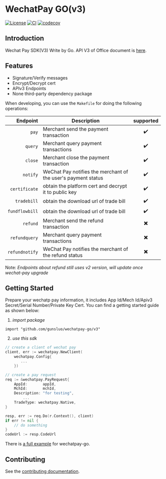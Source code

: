 # WechatPay GO(v3)

[![License](https://img.shields.io/badge/License-Apache%202.0-blue.svg)](https://github.com/gunsluo/wechatpay-go/blob/master/LICENSE)
[![CI](https://github.com/gunsluo/wechatpay-go/workflows/ci/badge.svg)](https://github.com/gunsluo/wechatpay-go/actions?query=branch%3Amaster)
[![codecov](https://codecov.io/gh/gunsluo/wechatpay-go/branch/master/graph/badge.svg?token=VFZKUPNGXN)](https://codecov.io/gh/gunsluo/wechatpay-go)


## Introduction

Wechat Pay SDK(V3) Write by Go. API V3 of Office document is [here](https://pay.weixin.qq.com/wiki/doc/apiv3/index.shtml).

## Features
* Signature/Verify messages
* Encrypt/Decrypt cert
* APIv3 Endpoints
* None third-party dependency package

When developing, you can use the `Makefile` for doing the following operations:

| Endpoint           | Description                                                      |        supported       |
| ------------------:| -----------------------------------------------------------------|:----------------------:|
| `pay`              | Merchant send the payment transaction                            |   :heavy_check_mark:   |
| `query`            | Merchant query payment transactions                              |   :heavy_check_mark:   |
| `close`            | Merchant close the payment transaction                           |   :heavy_check_mark:   |
| `notify`           | WeChat Pay notifies the merchant of the user's payment status    |   :heavy_check_mark:   |
| `certificate`      | obtain the platform cert and decrypt it to public key            |   :heavy_check_mark:   |
| `tradebill`        | obtain the download url of trade bill                            |   :heavy_check_mark:   |
| `fundflowbill`     | obtain the download url of trade bill                            |   :heavy_check_mark:   |
| `refund`           | Merchant send the refund transaction                             |:heavy_multiplication_x:|
| `refundquery`      | Merchant query payment transactions                              |:heavy_multiplication_x:|
| `refundnotify`     | WeChat Pay notifies the merchant of the refund status            |:heavy_multiplication_x:|

Note: *Endpoints about refund still uses v2 version, will update once wechat-pay upgrade*


## Getting Started

Prepare your wechatp pay information, it includes App Id/Mech Id/Apiv3 Secret/Serial Number/Private Key Cert. You can find a getting started guide as shown below: 

1. *import package*
```
import "github.com/gunsluo/wechatpay-go/v3"
```

2. *use this sdk*
```Go
// create a client of wechat pay
client, err := wechatpay.NewClient(
    wechatpay.Config{
       ...
    })

// create a pay request
req := &wechatpay.PayRequest{
    AppId:       appId,
    MchId:       mchId,
    Description: "for testing",
        ...
    TradeType: wechatpay.Native,
}

resp, err := req.Do(r.Context(), client)
if err != nil {
    // do something
}
codeUrl := resp.CodeUrl
```

There is [a full example](https://github.com/gunsluo/wechatpay-example) for wechatpay-go.

## Contributing

See the [contributing documentation](CONTRIBUTING.md).


